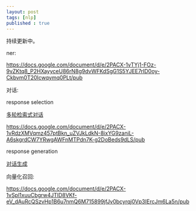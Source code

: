 ```yaml
---
layout: post
tags: [nlp]
published : true
---
```




持续更新中。

ner:

https://docs.google.com/document/d/e/2PACX-1vTYj1-FOz-9vZKtq8_P2HXayyceU86rN8g9dvWFKdSgG1S5YJEE7rID0oy-Ckbvm0T20Icwqymq0PLt/pub


对话:

response selection

[多轮检索式对话](https://kifish.github.io/2020/03/01/%E5%A4%9A%E8%BD%AE%E6%A3%80%E7%B4%A2%E5%BC%8F%E5%AF%B9%E8%AF%9D/
)



https://docs.google.com/document/d/e/2PACX-1vRdzXMVqmz457ptBkn_uZVJkLdkN-8ixYG9zaniL-A6skgrdCW7YRwgAWFnMTPdn7K-g2DoBeds9dLS/pub

response generation

[对话生成](https://kifish.github.io/2020/07/25/%E5%AF%B9%E8%AF%9D%E7%94%9F%E6%88%90/
)

向量化召回:

https://docs.google.com/document/d/e/2PACX-1vSpl1xuuCbgrw4JTlD8VKf-eV_dAuRcQSzvHp1B6u7nmQ6M715899jfJv0bcyrqj0Vp3IErcJm6La5n/pub







